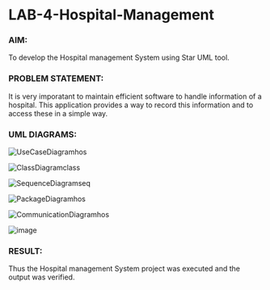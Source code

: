 # LAB-4-Hospital-Management
### AIM:
To develop the Hospital management System using Star UML tool.
### PROBLEM STATEMENT:
It is very imporatant to maintain efficient software to handle information of a hospital.
This application provides a way to record this information and to access these in a simple way.

### UML DIAGRAMS:

![UseCaseDiagramhos](https://github.com/Vanisha0609/LAB-4-Hospital-Management/assets/119104009/6ace818b-baf2-4816-bb3c-fb3af9023189)

![ClassDiagramclass](https://github.com/Vanisha0609/LAB-4-Hospital-Management/assets/119104009/8eeac157-34ea-42c9-9412-98163e4a45aa)

![SequenceDiagramseq](https://github.com/Vanisha0609/LAB-4-Hospital-Management/assets/119104009/a7a7ce39-507b-45ef-8bbf-7a8a1d130013)

![PackageDiagramhos](https://github.com/Vanisha0609/LAB-4-Hospital-Management/assets/119104009/f0d81365-a17b-4462-b41b-2fda401ab5d0)

![CommunicationDiagramhos](https://github.com/Vanisha0609/LAB-4-Hospital-Management/assets/119104009/e5b50bc3-f854-441a-b7f1-b1cce81069a8)

![image](https://github.com/Vanisha0609/LAB-4-Hospital-Management/assets/119104009/6ad5ad03-68ad-4ae5-b6b5-9fc894d936d2)

### RESULT:
Thus the Hospital management System project was executed and the output was verified.
